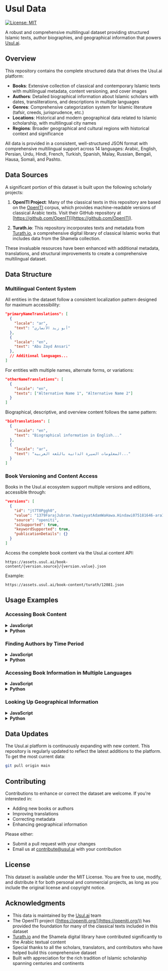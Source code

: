 # Usul Data

[![License: MIT](https://img.shields.io/badge/License-MIT-blue.svg)](https://opensource.org/licenses/MIT)

A robust and comprehensive multilingual dataset providing structured Islamic texts, author biographies, and geographical information that powers [Usul.ai](https://usul.ai).

## Overview

This repository contains the complete structured data that drives the Usul.ai platform:

- **Books**: Extensive collection of classical and contemporary Islamic texts with multilingual metadata, content versioning, and cover images
- **Authors**: Detailed biographical information about Islamic scholars with dates, transliterations, and descriptions in multiple languages
- **Genres**: Comprehensive categorization system for Islamic literature (tafsir, creeds, jurisprudence, etc.)
- **Locations**: Historical and modern geographical data related to Islamic scholarship, with multilingual city names
- **Regions**: Broader geographical and cultural regions with historical context and significance

All data is provided in a consistent, well-structured JSON format with comprehensive multilingual support across 14 languages: Arabic, English, Persian, Urdu, Hindi, French, Turkish, Spanish, Malay, Russian, Bengali, Hausa, Somali, and Pashto.

## Data Sources

A significant portion of this dataset is built upon the following scholarly projects:

1. **OpenITI Project**: Many of the classical texts in this repository are based on the [OpenITI](https://openiti.org/) corpus, which provides machine-readable versions of classical Arabic texts. Visit their GitHub repository at [https://github.com/OpenITI](https://github.com/OpenITI).

2. **Turath.io**: This repository incorporates texts and metadata from [Turath.io](https://app.turath.io/), a comprehensive digital library of classical Islamic works that includes data from the Shamela collection.

These invaluable resources have been enhanced with additional metadata, translations, and structural improvements to create a comprehensive multilingual dataset.

## Data Structure

### Multilingual Content System

All entities in the dataset follow a consistent localization pattern designed for maximum accessibility:

```json
"primaryNameTranslations": [
  {
    "locale": "ar",
    "text": "أبو زيد الأنصاري"
  },
  {
    "locale": "en",
    "text": "Abu Zayd Ansari"
  },
  // Additional languages...
]
```

For entities with multiple names, alternate forms, or variations:

```json
"otherNameTranslations": [
  {
    "locale": "en",
    "texts": ["Alternative Name 1", "Alternative Name 2"]
  }
]
```

Biographical, descriptive, and overview content follows the same pattern:

```json
"bioTranslations": [
  {
    "locale": "en",
    "text": "Biographical information in English..."
  },
  {
    "locale": "ar",
    "text": "المعلومات السيرة الذاتية باللغة العربية..."
  }
]
```

### Book Versioning and Content Access

Books in the Usul.ai ecosystem support multiple versions and editions, accessible through:

```json
"versions": [
  {
    "id": "jt7T0Pggh0",
    "value": "1379FarajJubran.YawmiyyatAdamWaHawa.Hindawi075181646-ara1",
    "source": "openiti",
    "aiSupported": true,
    "keywordSupported": true,
    "publicationDetails": {}
  }
]
```

Access the complete book content via the Usul.ai content API:

```
https://assets.usul.ai/book-content/{version.source}/{version.value}.json
```

Example:
```
https://assets.usul.ai/book-content/turath/12081.json
```

## Usage Examples

### Accessing Book Content

<details>
<summary><strong>JavaScript</strong></summary>

```javascript
const fetch = require('node-fetch');
const books = require('./books.json');

async function getBookContent(bookId) {
  // Find the book and its first available version
  const book = books.find(b => b.id === bookId);
  if (!book || !book.versions || book.versions.length === 0) return null;
  
  const version = book.versions[0];
  const url = `https://assets.usul.ai/book-content/${version.source}/${version.value}.json`;
  
  // Fetch the book content
  const response = await fetch(url);
  return await response.json();
}

// Example: Get content for a specific book
getBookContent('1379FarajJubran.YawmiyyatAdamWaHawa')
  .then(content => console.log('Book sections:', content.sections.length));
```
</details>

<details>
<summary><strong>Python</strong></summary>

```python
import json
import requests

# Load books from file
with open('books.json', 'r', encoding='utf-8') as file:
    books = json.load(file)

def get_book_content(book_id):
    """Get the content of a specific book"""
    # Find the book and its first available version
    book = next((b for b in books if b['id'] == book_id), None)
    if not book or not book.get('versions') or len(book['versions']) == 0:
        return None
    
    version = book['versions'][0]
    url = f"https://assets.usul.ai/book-content/{version['source']}/{version['value']}.json"
    
    # Fetch the book content
    response = requests.get(url)
    return response.json()

# Example: Get content for a specific book
content = get_book_content('1379FarajJubran.YawmiyyatAdamWaHawa')
if content:
    print(f"Book sections: {len(content['sections'])}")
```
</details>

### Finding Authors by Time Period

<details>
<summary><strong>JavaScript</strong></summary>

```javascript
const authors = require('./authors.json');

// Find authors from the 4th century Hijri (roughly 10th century CE)
const fourthCenturyAuthors = authors.filter(author => 
  author.year >= 300 && author.year < 400
);

// Sort authors by year
const sortedAuthors = fourthCenturyAuthors.sort((a, b) => a.year - b.year);
```
</details>

<details>
<summary><strong>Python</strong></summary>

```python
import json

# Load authors from file
with open('authors.json', 'r', encoding='utf-8') as file:
    authors = json.load(file)

# Find authors from the 4th century Hijri (roughly 10th century CE)
fourth_century_authors = [author for author in authors if author.get('year') and 300 <= author['year'] < 400]

# Sort authors by year
sorted_authors = sorted(fourth_century_authors, key=lambda x: x['year'])
```
</details>

### Accessing Book Information in Multiple Languages

<details>
<summary><strong>JavaScript</strong></summary>

```javascript
const books = require('./books.json');

function getBookTitles(bookId, languages = ['ar', 'en', 'fr']) {
  const book = books.find(b => b.id === bookId);
  if (!book) return null;
  
  return languages.reduce((titles, lang) => {
    const translation = book.primaryNameTranslations.find(t => t.locale === lang);
    if (translation) titles[lang] = translation.text;
    return titles;
  }, {});
}

// Example: Get a book's title in multiple languages
const bookTitles = getBookTitles('1379FarajJubran.YawmiyyatAdamWaHawa');
console.log(bookTitles); 
// Output: { ar: 'يوميات آدم وحواء', en: 'Yawmiyyat Adam Wa Hawa', fr: 'Journal d'Adam et Ève' }
```
</details>

<details>
<summary><strong>Python</strong></summary>

```python
import json

# Load books from file
with open('books.json', 'r', encoding='utf-8') as file:
    books = json.load(file)

def get_book_titles(book_id, languages=['ar', 'en', 'fr']):
    """Get a book's title in multiple languages"""
    book = next((b for b in books if b['id'] == book_id), None)
    if not book:
        return None
    
    titles = {}
    for lang in languages:
        translation = next((t for t in book['primaryNameTranslations'] if t['locale'] == lang), None)
        if translation:
            titles[lang] = translation['text']
    return titles

# Example: Get a book's title in multiple languages
book_titles = get_book_titles('1379FarajJubran.YawmiyyatAdamWaHawa')
print(book_titles)
# Output: { 'ar': 'يوميات آدم وحواء', 'en': 'Yawmiyyat Adam Wa Hawa', 'fr': 'Journal d'Adam et Ève' }
```
</details>

### Looking Up Geographical Information

<details>
<summary><strong>JavaScript</strong></summary>

```javascript
const locations = require('./locations.json');
const regions = require('./regions.json');

// Find all locations in a specific region
function getLocationsByRegion(regionId) {
  return locations.filter(location => location.regionId === regionId)
    .map(location => {
      // Get the English name of each location
      const englishName = location.cityNameTranslations.find(t => t.locale === 'en')?.text;
      return { id: location.id, name: englishName, type: location.type };
    });
}

// Example: Get all locations in Andalus
const andalusLocations = getLocationsByRegion('andalus');
```
</details>

<details>
<summary><strong>Python</strong></summary>

```python
import json

# Load data files
with open('locations.json', 'r', encoding='utf-8') as file:
    locations = json.load(file)
    
with open('regions.json', 'r', encoding='utf-8') as file:
    regions = json.load(file)

def get_locations_by_region(region_id):
    """Find all locations in a specific region"""
    region_locations = [loc for loc in locations if loc.get('regionId') == region_id]
    
    result = []
    for location in region_locations:
        # Get the English name of each location
        english_translation = next((t for t in location.get('cityNameTranslations', []) 
                                  if t.get('locale') == 'en'), None)
        english_name = english_translation.get('text') if english_translation else None
        
        result.append({
            'id': location.get('id'),
            'name': english_name,
            'type': location.get('type')
        })
    
    return result

# Example: Get all locations in Andalus
andalus_locations = get_locations_by_region('andalus')
```
</details>

## Data Updates

The Usul.ai platform is continuously expanding with new content. This repository is regularly updated to reflect the latest additions to the platform. To get the most current data:

```bash
git pull origin main
```

## Contributing

Contributions to enhance or correct the dataset are welcome. If you're interested in:

- Adding new books or authors
- Improving translations
- Correcting metadata
- Enhancing geographical information

Please either:
- Submit a pull request with your changes
- Email us at contribute@usul.ai with your contribution

## License

This dataset is available under the MIT License. You are free to use, modify, and distribute it for both personal and commercial projects, as long as you include the original license and copyright notice.

## Acknowledgments

- This data is maintained by the [Usul.ai](https://usul.ai) team
- The OpenITI project ([https://openiti.org/](https://openiti.org/)) has provided the foundation for many of the classical texts included in this dataset
- [Turath.io](https://app.turath.io/) and the Shamela digital library have contributed significantly to the Arabic textual content
- Special thanks to all the scholars, translators, and contributors who have helped build this comprehensive dataset
- Built with appreciation for the rich tradition of Islamic scholarship spanning centuries and continents
